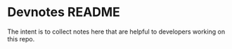 # Devnotes README

The intent is to collect notes here that are helpful to developers working on this repo.

